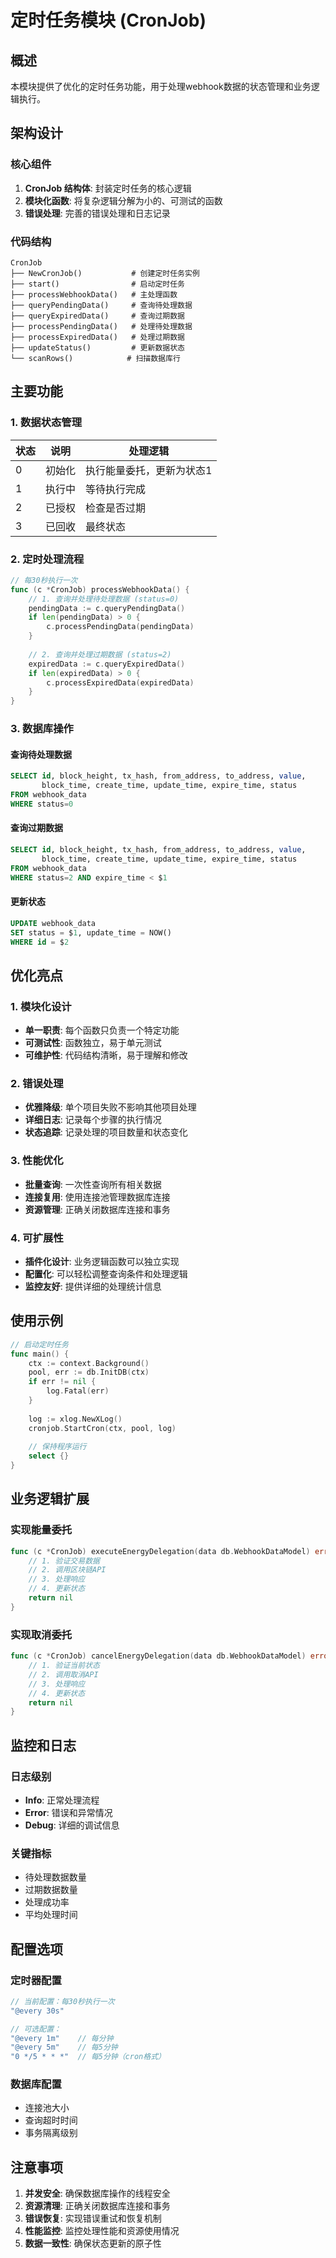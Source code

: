 # 定时任务模块 (CronJob)

## 概述

本模块提供了优化的定时任务功能，用于处理webhook数据的状态管理和业务逻辑执行。

## 架构设计

### 核心组件

1. **CronJob 结构体**: 封装定时任务的核心逻辑
2. **模块化函数**: 将复杂逻辑分解为小的、可测试的函数
3. **错误处理**: 完善的错误处理和日志记录

### 代码结构

```
CronJob
├── NewCronJob()           # 创建定时任务实例
├── start()                # 启动定时任务
├── processWebhookData()   # 主处理函数
├── queryPendingData()     # 查询待处理数据
├── queryExpiredData()     # 查询过期数据
├── processPendingData()   # 处理待处理数据
├── processExpiredData()   # 处理过期数据
├── updateStatus()         # 更新数据状态
└── scanRows()            # 扫描数据库行
```

## 主要功能

### 1. 数据状态管理

| 状态 | 说明 | 处理逻辑 |
|------|------|----------|
| 0 | 初始化 | 执行能量委托，更新为状态1 |
| 1 | 执行中 | 等待执行完成 |
| 2 | 已授权 | 检查是否过期 |
| 3 | 已回收 | 最终状态 |

### 2. 定时处理流程

```go
// 每30秒执行一次
func (c *CronJob) processWebhookData() {
    // 1. 查询并处理待处理数据 (status=0)
    pendingData := c.queryPendingData()
    if len(pendingData) > 0 {
        c.processPendingData(pendingData)
    }
    
    // 2. 查询并处理过期数据 (status=2)
    expiredData := c.queryExpiredData()
    if len(expiredData) > 0 {
        c.processExpiredData(expiredData)
    }
}
```

### 3. 数据库操作

#### 查询待处理数据
```sql
SELECT id, block_height, tx_hash, from_address, to_address, value, 
       block_time, create_time, update_time, expire_time, status 
FROM webhook_data 
WHERE status=0
```

#### 查询过期数据
```sql
SELECT id, block_height, tx_hash, from_address, to_address, value, 
       block_time, create_time, update_time, expire_time, status 
FROM webhook_data 
WHERE status=2 AND expire_time < $1
```

#### 更新状态
```sql
UPDATE webhook_data 
SET status = $1, update_time = NOW() 
WHERE id = $2
```

## 优化亮点

### 1. 模块化设计
- **单一职责**: 每个函数只负责一个特定功能
- **可测试性**: 函数独立，易于单元测试
- **可维护性**: 代码结构清晰，易于理解和修改

### 2. 错误处理
- **优雅降级**: 单个项目失败不影响其他项目处理
- **详细日志**: 记录每个步骤的执行情况
- **状态追踪**: 记录处理的项目数量和状态变化

### 3. 性能优化
- **批量查询**: 一次性查询所有相关数据
- **连接复用**: 使用连接池管理数据库连接
- **资源管理**: 正确关闭数据库连接和事务

### 4. 可扩展性
- **插件化设计**: 业务逻辑函数可以独立实现
- **配置化**: 可以轻松调整查询条件和处理逻辑
- **监控友好**: 提供详细的处理统计信息

## 使用示例

```go
// 启动定时任务
func main() {
    ctx := context.Background()
    pool, err := db.InitDB(ctx)
    if err != nil {
        log.Fatal(err)
    }
    
    log := xlog.NewXLog()
    cronjob.StartCron(ctx, pool, log)
    
    // 保持程序运行
    select {}
}
```

## 业务逻辑扩展

### 实现能量委托
```go
func (c *CronJob) executeEnergyDelegation(data db.WebhookDataModel) error {
    // 1. 验证交易数据
    // 2. 调用区块链API
    // 3. 处理响应
    // 4. 更新状态
    return nil
}
```

### 实现取消委托
```go
func (c *CronJob) cancelEnergyDelegation(data db.WebhookDataModel) error {
    // 1. 验证当前状态
    // 2. 调用取消API
    // 3. 处理响应
    // 4. 更新状态
    return nil
}
```

## 监控和日志

### 日志级别
- **Info**: 正常处理流程
- **Error**: 错误和异常情况
- **Debug**: 详细的调试信息

### 关键指标
- 待处理数据数量
- 过期数据数量
- 处理成功率
- 平均处理时间

## 配置选项

### 定时器配置
```go
// 当前配置：每30秒执行一次
"@every 30s"

// 可选配置：
"@every 1m"    // 每分钟
"@every 5m"    // 每5分钟
"0 */5 * * *"  // 每5分钟（cron格式）
```

### 数据库配置
- 连接池大小
- 查询超时时间
- 事务隔离级别

## 注意事项

1. **并发安全**: 确保数据库操作的线程安全
2. **资源清理**: 正确关闭数据库连接和事务
3. **错误恢复**: 实现错误重试和恢复机制
4. **性能监控**: 监控处理性能和资源使用情况
5. **数据一致性**: 确保状态更新的原子性 
